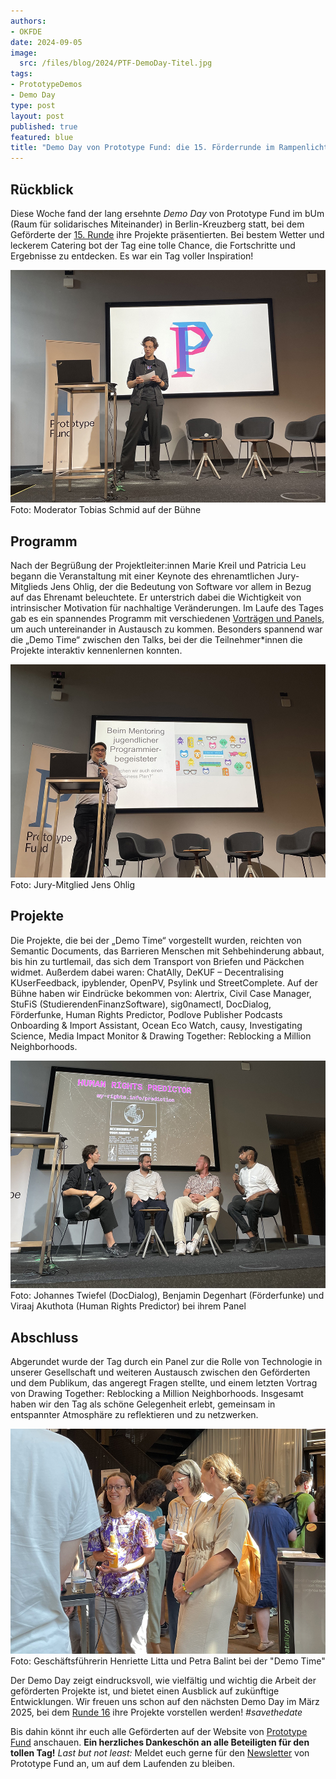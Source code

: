 ```yaml
---
authors:
- OKFDE
date: 2024-09-05
image: 
  src: /files/blog/2024/PTF-DemoDay-Titel.jpg
tags:
- PrototypeDemos
- Demo Day
type: post
layout: post
published: true
featured: blue
title: "Demo Day von Prototype Fund: die 15. Förderrunde im Rampenlicht"
---
```


## Rückblick

Diese Woche fand der lang ersehnte *Demo Day* von Prototype Fund im bUm (Raum für solidarisches Miteinander) in Berlin-Kreuzberg statt, bei dem Geförderte der [15. Runde](https://prototypefund.de/projects/round-15/) ihre Projekte präsentierten. Bei bestem Wetter und leckerem Catering bot der Tag eine tolle Chance, die Fortschritte und Ergebnisse zu entdecken. Es war ein Tag voller Inspiration!

![Moderator Tobias Schmid auf der Bühne](/files/blog/2024/PTF-DemoDay-3.jpg)<br>
Foto: Moderator Tobias Schmid auf der Bühne

##  Programm

Nach der Begrüßung der Projektleiter:innen Marie Kreil und Patricia Leu begann die Veranstaltung mit einer Keynote des ehrenamtlichen Jury-Mitglieds Jens Ohlig, der die Bedeutung von Software vor allem in Bezug auf das Ehrenamt beleuchtete. Er unterstrich dabei die Wichtigkeit von intrinsischer Motivation für nachhaltige Veränderungen. Im Laufe des Tages gab es ein spannendes Programm mit verschiedenen [Vorträgen und Panels](https://prototypefund.de/demo-day/), um auch untereinander in Austausch zu kommen. Besonders spannend war die „Demo Time“ zwischen den Talks, bei der die Teilnehmer*innen die Projekte interaktiv kennenlernen konnten.

![Jens Ohlig auf der Bühne](/files/blog/2024/PTF-DemoDay-2.jpg)<br>
Foto: Jury-Mitglied Jens Ohlig

## Projekte

Die Projekte, die bei der „Demo Time“ vorgestellt wurden, reichten von Semantic Documents, das Barrieren Menschen mit Sehbehinderung abbaut, bis hin zu turtlemail, das sich dem Transport von Briefen und Päckchen widmet. Außerdem dabei waren: ChatAlly, DeKUF – Decentralising KUserFeedback, ipyblender, OpenPV, Psylink und StreetComplete. Auf der Bühne haben wir Eindrücke bekommen von: Alertrix, Civil Case Manager, StuFiS (StudierendenFinanzSoftware), sig0namectl, DocDialog, Förderfunke, Human Rights Predictor, Podlove Publisher Podcasts Onboarding & Import Assistant, Ocean Eco Watch, causy, Investigating Science, Media Impact Monitor & Drawing Together: Reblocking a Million Neighborhoods.

![Johannes Twiefel (DocDialog), Benjamin Degenhart (Förderfunke) und Viraaj Akuthota (Human Rights Predictor) bei ihrem Panel](/files/blog/2024/PTF-DemoDay-4.jpg)<br>
Foto: Johannes Twiefel (DocDialog), Benjamin Degenhart (Förderfunke) und Viraaj Akuthota (Human Rights Predictor) bei ihrem Panel

## Abschluss

Abgerundet wurde der Tag durch ein Panel zur die Rolle von Technologie in unserer Gesellschaft und weiteren Austausch zwischen den Geförderten und dem Publikum, das angeregt Fragen stellte, und einem letzten Vortrag von Drawing Together: Reblocking a Million Neighborhoods. Insgesamt haben wir den Tag als schöne Gelegenheit erlebt, gemeinsam in entspannter Atmosphäre zu reflektieren und zu netzwerken.

![Geschäftsführerin Henriette Litta und Petra Balint bei der "Demo Time"](/files/blog/2024/PTF-DemoDay-5.jpg)<br>
Foto: Geschäftsführerin Henriette Litta und Petra Balint bei der "Demo Time"

Der Demo Day zeigt eindrucksvoll, wie vielfältig und wichtig die Arbeit der geförderten Projekte ist, und bietet einen  Ausblick auf zukünftige Entwicklungen. Wir freuen uns schon auf den nächsten Demo Day im März 2025, bei dem [Runde 16](https://prototypefund.de/projects/round-16/) ihre Projekte vorstellen werden! *#savethedate* 

Bis dahin könnt ihr euch alle Geförderten auf der Website von [Prototype Fund](https://prototypefund.de/projects/) anschauen. **Ein herzliches Dankeschön an alle Beteiligten für den tollen Tag!** *Last but not least:* Meldet euch gerne für den [Newsletter](https://prototypefund.de/newsletter/) von Prototype Fund an, um auf dem Laufenden zu bleiben.
